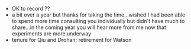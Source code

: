 - OK to record ??
- a bit over a year but thanks for taking the time...wished I had been able to spend more time consulting you individually but didn't have much to share...in the coming year you will hear more from me now that experiments are more underway 
- tenure for Qiu and Drohan; retirement for Watson
